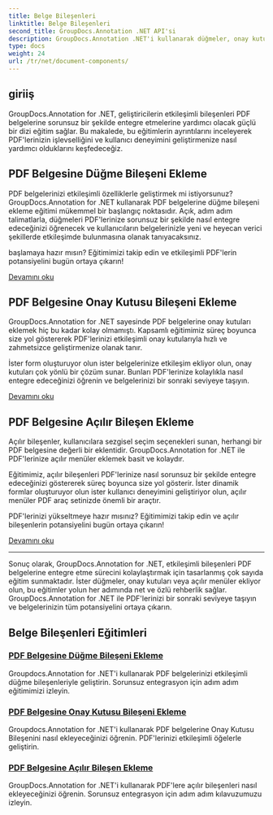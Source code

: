```yaml
---
title: Belge Bileşenleri
linktitle: Belge Bileşenleri
second_title: GroupDocs.Annotation .NET API'si
description: GroupDocs.Annotation .NET'i kullanarak düğmeler, onay kutuları ve açılır menüler gibi etkileşimli bileşenleri PDF belgelerine entegre etmeye ilişkin kapsamlı eğitimleri keşfedin.
type: docs
weight: 24
url: /tr/net/document-components/
---
```

## giriiş

GroupDocs.Annotation for .NET, geliştiricilerin etkileşimli bileşenleri PDF belgelerine sorunsuz bir şekilde entegre etmelerine yardımcı olacak güçlü bir dizi eğitim sağlar. Bu makalede, bu eğitimlerin ayrıntılarını inceleyerek PDF'lerinizin işlevselliğini ve kullanıcı deneyimini geliştirmenize nasıl yardımcı olduklarını keşfedeceğiz.

## PDF Belgesine Düğme Bileşeni Ekleme

PDF belgelerinizi etkileşimli özelliklerle geliştirmek mi istiyorsunuz? GroupDocs.Annotation for .NET kullanarak PDF belgelerine düğme bileşeni ekleme eğitimi mükemmel bir başlangıç noktasıdır. Açık, adım adım talimatlarla, düğmeleri PDF'lerinize sorunsuz bir şekilde nasıl entegre edeceğinizi öğrenecek ve kullanıcıların belgelerinizle yeni ve heyecan verici şekillerde etkileşimde bulunmasına olanak tanıyacaksınız.

başlamaya hazır mısın? Eğitimimizi takip edin ve etkileşimli PDF'lerin potansiyelini bugün ortaya çıkarın!

[Devamını oku](./add-button-component-to-pdf/)

## PDF Belgesine Onay Kutusu Bileşeni Ekleme

GroupDocs.Annotation for .NET sayesinde PDF belgelerine onay kutuları eklemek hiç bu kadar kolay olmamıştı. Kapsamlı eğitimimiz süreç boyunca size yol göstererek PDF'lerinizi etkileşimli onay kutularıyla hızlı ve zahmetsizce geliştirmenize olanak tanır.

İster form oluşturuyor olun ister belgelerinize etkileşim ekliyor olun, onay kutuları çok yönlü bir çözüm sunar. Bunları PDF'lerinize kolaylıkla nasıl entegre edeceğinizi öğrenin ve belgelerinizi bir sonraki seviyeye taşıyın.

[Devamını oku](./add-checkbox-component-to-pdf/)

## PDF Belgesine Açılır Bileşen Ekleme

Açılır bileşenler, kullanıcılara sezgisel seçim seçenekleri sunan, herhangi bir PDF belgesine değerli bir eklentidir. GroupDocs.Annotation for .NET ile PDF'lerinize açılır menüler eklemek basit ve kolaydır.

Eğitimimiz, açılır bileşenleri PDF'lerinize nasıl sorunsuz bir şekilde entegre edeceğinizi göstererek süreç boyunca size yol gösterir. İster dinamik formlar oluşturuyor olun ister kullanıcı deneyimini geliştiriyor olun, açılır menüler PDF araç setinizde önemli bir araçtır.

PDF'lerinizi yükseltmeye hazır mısınız? Eğitimimizi takip edin ve açılır bileşenlerin potansiyelini bugün ortaya çıkarın!

[Devamını oku](./add-dropdown-component-to-pdf/)

---

Sonuç olarak, GroupDocs.Annotation for .NET, etkileşimli bileşenleri PDF belgelerine entegre etme sürecini kolaylaştırmak için tasarlanmış çok sayıda eğitim sunmaktadır. İster düğmeler, onay kutuları veya açılır menüler ekliyor olun, bu eğitimler yolun her adımında net ve özlü rehberlik sağlar. GroupDocs.Annotation for .NET ile PDF'lerinizi bir sonraki seviyeye taşıyın ve belgelerinizin tüm potansiyelini ortaya çıkarın.
## Belge Bileşenleri Eğitimleri
### [PDF Belgesine Düğme Bileşeni Ekleme](./add-button-component-to-pdf/)
Groupdocs.Annotation for .NET'i kullanarak PDF belgelerinizi etkileşimli düğme bileşenleriyle geliştirin. Sorunsuz entegrasyon için adım adım eğitimimizi izleyin.
### [PDF Belgesine Onay Kutusu Bileşeni Ekleme](./add-checkbox-component-to-pdf/)
Groupdocs.Annotation for .NET'i kullanarak PDF belgelerine Onay Kutusu Bileşenini nasıl ekleyeceğinizi öğrenin. PDF'lerinizi etkileşimli öğelerle geliştirin.
### [PDF Belgesine Açılır Bileşen Ekleme](./add-dropdown-component-to-pdf/)
GroupDocs.Annotation for .NET'i kullanarak PDF'lere açılır bileşenleri nasıl ekleyeceğinizi öğrenin. Sorunsuz entegrasyon için adım adım kılavuzumuzu izleyin.